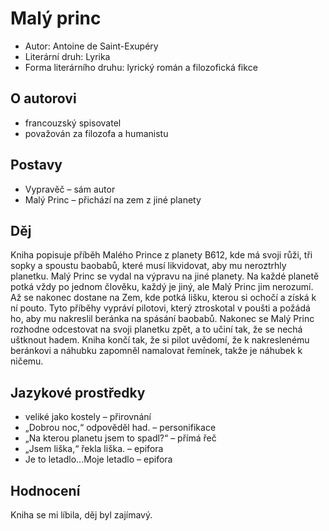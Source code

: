 # Malý princ

- Autor: Antoine de Saint-Exupéry
- Literární druh: Lyrika
- Forma literárního druhu: lyrický román a filozofická fikce

## O autorovi

- francouzský spisovatel
- považován za filozofa a humanistu

## Postavy

- Vypravěč – sám autor
- Malý Princ – přichází na zem z jiné planety

## Děj

Kniha popisuje příběh Malého Prince z planety B612, kde má svoji růži, tři sopky a spoustu baobabů, které musí likvidovat, aby mu neroztrhly planetku. Malý Princ se vydal na výpravu na jiné planety. Na každé planetě potká vždy po jednom člověku, každý je jiný, ale Malý Princ jim nerozumí. Až se nakonec dostane na Zem, kde potká lišku, kterou si ochočí a získá k ní pouto. Tyto příběhy vypráví pilotovi, který ztroskotal v poušti a požádá ho, aby mu nakreslil beránka na spásání baobabů. Nakonec se Malý Princ rozhodne odcestovat na svoji planetku zpět, a to učiní tak, že se nechá uštknout hadem. Kniha končí tak, že si pilot uvědomí, že k nakreslenému beránkovi a náhubku zapomněl namalovat řemínek, takže je náhubek k ničemu.

## Jazykové prostředky

- veliké jako kostely – přirovnání
- „Dobrou noc,“ odpověděl had. – personifikace
- „Na kterou planetu jsem to spadl?“ – přímá řeč
- „Jsem liška,“ řekla liška. – epifora
- Je to letadlo...Moje letadlo – epifora

## Hodnocení

Kniha se mi líbila, děj byl zajímavý.
